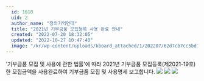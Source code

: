 ```yaml
---
  id: 1610
  uid: 2
  author_name: "정의기억연대"
  title: "2021년 기부금품 모집등록 사용 완료 안내"
  created: "2022-07-20 18:32:05"
  updated: "2022-10-27 10:47:48"
  image: "/kr/wp-content/uploads/kboard_attached/1/202207/62d7cb7cc5bd71213639.jpg"
---
```

'기부금품 모집 및 사용에 관한 법률'에 따라 2021년 기부금품 모집등록(제2021-19호)한 모집금액을 사용완료하여 기부금품 모집 및 사용명세 보고합니다.
![](/kr/wp-content/uploads/kboard_attached/1/202207/62d7cb7cc5bd71213639.jpg) ![](/kr/wp-content/uploads/kboard_attached/1/202207/62d7cb09c8b0b8483438.jpg) ![](/kr/wp-content/uploads/kboard_attached/1/202207/62d7cb09dd5ed5599912.jpg)